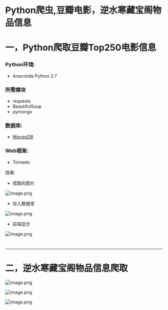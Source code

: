 # Python爬虫,豆瓣电影，逆水寒藏宝阁物品信息


<a name="e9fc8413"></a>
# 一，Python爬取豆瓣Top250电影信息



<a name="d13da69f"></a>
### Python环境:

- Anaconda Python 3.7


<a name="de24a1df"></a>
### 所需模块

- requests
- BeautifulSoup
- pymongo


<a name="ac8f128e"></a>
### 数据库:

- [MongoDB](https://www.mongodb.com/download-center?jmp=nav#community)


<a name="d6aeac39"></a>
### Web框架:

- Tornado

效果:

- 爬取的图片

![image.png](https://cdn.nlark.com/yuque/0/2019/png/334982/1561727607067-f06194c8-d96b-4f40-bfbf-2aee7a3abcea.png#align=left&display=inline&height=366&name=image.png&originHeight=457&originWidth=875&size=317578&status=done&width=700#align=left&display=inline&height=457&originHeight=457&originWidth=875&status=done&width=875)

- 存入数据库

![image.png](https://cdn.nlark.com/yuque/0/2019/png/334982/1561727639409-260f00ca-2452-4f17-ba86-71c37d91a62e.png#align=left&display=inline&height=636&name=image.png&originHeight=795&originWidth=1482&size=152699&status=done&width=1185.6#align=left&display=inline&height=795&originHeight=795&originWidth=1482&status=done&width=1482)

- 前端显示

![image.png](https://cdn.nlark.com/yuque/0/2019/png/334982/1561734124866-327502be-eca2-4b8f-8332-6fda4fe3e4e7.png#align=left&display=inline&height=511&name=image.png&originHeight=637&originWidth=528&size=84115&status=done&width=423#align=left&display=inline&height=637&originHeight=637&originWidth=528&status=done&width=528)

<a name="eb96e401"></a>
# 

---

<a name="dfFBu"></a>
# 
<a name="Ajp9j"></a>
# 二，逆水寒藏宝阁物品信息爬取

![image.png](https://cdn.nlark.com/yuque/0/2019/png/334982/1561798004069-459f4e9f-6b02-437f-b22a-07c6565e6c65.png#align=left&display=inline&height=549&name=image.png&originHeight=604&originWidth=1033&size=129042&status=done&width=939.0908887366622)



![image.png](https://cdn.nlark.com/yuque/0/2019/png/334982/1561797936655-934d8333-5f00-4afa-bb51-fb2a5ed2ab32.png#align=left&display=inline&height=438&name=image.png&originHeight=482&originWidth=1260&size=108740&status=done&width=1145.4545206274875)



![image.png](https://cdn.nlark.com/yuque/0/2019/png/334982/1561797976661-94ef2c41-79df-4053-a72a-5e3266ae8eed.png#align=left&display=inline&height=500&name=image.png&originHeight=550&originWidth=478&size=88014&status=done&width=434.54544512693565)
